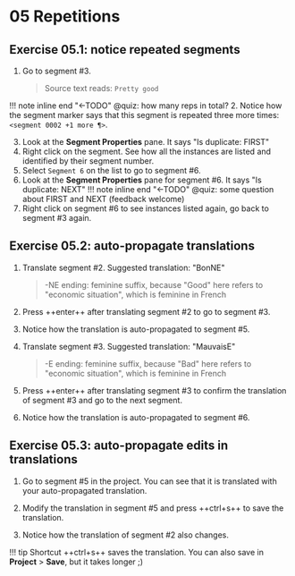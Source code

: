 # 05 Repetitions

## Exercise 05.1: notice repeated segments

1. Go to segment #3.
    
    > Source text reads: `Pretty good`

!!! note inline end "←TODO"
    @quiz: how many reps in total? 
2. Notice how the segment marker says that this segment is repeated three more times: `<segment 0002 +1 more ¶>`. 

    
3. Look at the **Segment Properties** pane. It says "Is duplicate: FIRST"
4. Right click on the segment. See how all the instances are listed and identified by their segment number. 
5. Select `Segment 6` on the list to go to segment #6.
6. Look at the **Segment Properties** pane for segment #6. It says "Is duplicate: NEXT"
!!! note inline end "←TODO"
    @quiz: some question about FIRST and NEXT (feedback welcome)
7. Right click on segment #6 to see instances listed again, go back to segment #3 again.

## Exercise 05.2: auto-propagate translations

1. Translate segment #2. Suggested translation: "BonNE" 
    
    > -NE ending: feminine suffix, because "Good" here refers to "economic situation", which is feminine in French

2. Press ++enter++ after translating segment #2 to go to segment #3.
3. Notice how the translation is auto-propagated to segment #5.
4. Translate segment #3. Suggested translation: "MauvaisE"
    
    > -E ending: feminine suffix, because "Bad" here refers to "economic situation", which is feminine in French

5. Press ++enter++ after translating segment #3 to confirm the translation of segment #3 and go to the next segment.
6. Notice how the translation is auto-propagated to segment #6.

## Exercise 05.3: auto-propagate edits in translations

1. Go to segment #5 in the project. You can see that it is translated with your auto-propagated translation.

2. Modify the translation in segment #5 and press ++ctrl+s++ to save the translation. 
3. Notice how the translation of segment #2 also changes. 

<!-- add link in the guide to the shortcuts page when we mention a shortcut -->

!!! tip
    Shortcut ++ctrl+s++ saves the translation. You can also save in **Project** > **Save**, but it takes longer ;)

<!-- add this tip to the guides -->